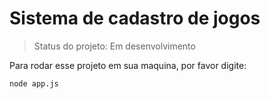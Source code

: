 <h1>Sistema de cadastro de jogos</h1>

> Status do projeto: Em desenvolvimento

Para rodar esse projeto em sua maquina, por favor digite:

```
node app.js
```
